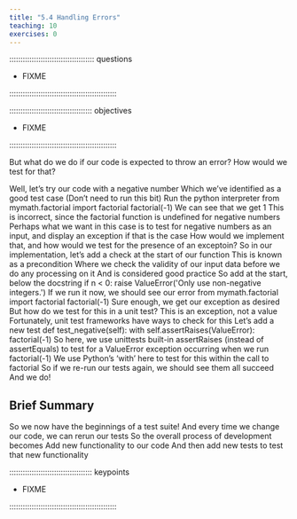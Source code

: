 ```yaml
---
title: "5.4 Handling Errors"
teaching: 10
exercises: 0
---
```


:::::::::::::::::::::::::::::::::::::: questions 

- FIXME

::::::::::::::::::::::::::::::::::::::::::::::::

::::::::::::::::::::::::::::::::::::: objectives

- FIXME

::::::::::::::::::::::::::::::::::::::::::::::::

But what do we do if our code is expected to throw an error?
How would we test for that?

Well, let’s try our code with a negative number
Which we’ve identified as a good test case
(Don’t need to run this bit) Run the python interpreter
from mymath.factorial import factorial
factorial(-1)
We can see that we get 1
This is incorrect, since the factorial function is undefined for negative numbers
Perhaps what we want in this case is to test for negative numbers as an input, and display an exception if that is the case
How would we implement that, and how would we test for the presence of an exceptoin?
So in our implementation, let’s add a check at the start of our function
This is known as a precondition
Where we check the validity of our input data before we do any processing on it
And is considered good practice
So add at the start, below the docstring
if n < 0:
    raise ValueError('Only use non-negative integers.')
If we run it now, we should see our error
from mymath.factorial import factorial
factorial(-1)
Sure enough, we get our exception as desired
But how do we test for this in a unit test?
This is an exception, not a value
Fortunately, unit test frameworks have ways to check for this
Let’s add a new test
  def test_negative(self):
    with self.assertRaises(ValueError):
      factorial(-1)
So here, we use unittests built-in assertRaises (instead of assertEquals) to test for a ValueError exception occurring when we run factorial(-1)
We use Python’s ‘with’ here to test for this within the call to factorial
So if we re-run our tests again, we should see them all succeed
And we do!

## Brief Summary

So we now have the beginnings of a test suite!
And every time we change our code, we can rerun our tests
So the overall process of development becomes
Add new functionality to our code
And then add new tests to test that new functionality


::::::::::::::::::::::::::::::::::::: keypoints 

- FIXME

::::::::::::::::::::::::::::::::::::::::::::::::
